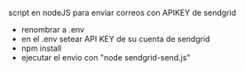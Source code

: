 script en nodeJS para enviar correos con APIKEY de sendgrid

- renombrar a .env
- en el .env setear API KEY de su cuenta de sendgrid 
- npm install
- ejecutar el envio con "node sendgrid-send.js"
